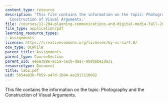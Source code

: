 ```yaml
---
content_type: resource
description: 'This file contains the information on the topic: Photography and the
  Construction of Visual Arguments.'
file: /courses/11-204-planning-communications-and-digital-media-fall-2004/5b54a83bfb59a47d1b84aa291721b802_lab2.pdf
file_type: application/pdf
learning_resource_types:
- Assignments
license: https://creativecommons.org/licenses/by-nc-sa/4.0/
ocw_type: OCWFile
parent_title: Assignments
parent_type: CourseSection
parent_uid: ee6e388e-ac5a-cecb-daa7-9b9babe1de31
resourcetype: Document
title: lab2.pdf
uid: 5b54a83b-fb59-a47d-1b84-aa291721b802
---
```

This file contains the information on the topic: Photography and the Construction of Visual Arguments.